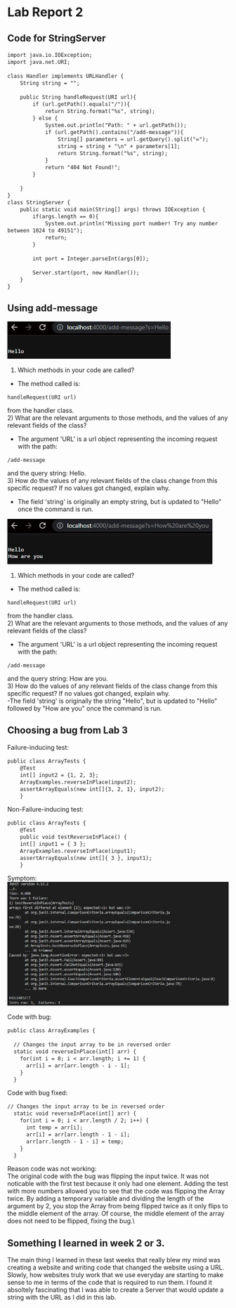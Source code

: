# Lab Report 2

## Code for StringServer

~~~
import java.io.IOException;
import java.net.URI;

class Handler implements URLHandler {
    String string = "";

    public String handleRequest(URI url){
        if (url.getPath().equals("/")){
            return String.format("%s", string);
        } else {
            System.out.println("Path: " + url.getPath());
            if (url.getPath().contains("/add-message")){
                String[] parameters = url.getQuery().split("=");
                string = string + "\n" + parameters[1];
                return String.format("%s", string);
            }
            return "404 Not Found!";
        } 
        
    }
}
class StringServer {
    public static void main(String[] args) throws IOException {
        if(args.length == 0){
            System.out.println("Missing port number! Try any number between 1024 to 49151");
            return;
        }

        int port = Integer.parseInt(args[0]);

        Server.start(port, new Handler());
    }
}
~~~

## Using add-message

![Image](Hello.JPG)

1) Which methods in your code are called?
- The method called is:
~~~
handleRequest(URI url)
~~~
from the handler class.\
2) What are the relevant arguments to those methods, and the values of any relevant fields of the class?
- The argument 'URL' is a url object representing the incoming request with the path: 
~~~
/add-message
~~~
and the query string: Hello.\
3) How do the values of any relevant fields of the class change from this specific request? If no values got changed, explain why.
- The field 'string' is originally an empty string, but is updated to "Hello" once the command is run.

![Image](How.JPG)

1) Which methods in your code are called?
- The method called is:
~~~
handleRequest(URI url)
~~~
from the handler class.\
2) What are the relevant arguments to those methods, and the values of any relevant fields of the class?
- The argument 'URL' is a url object representing the incoming request with the path: 
~~~
/add-message
~~~
and the query string: How are you.\
3) How do the values of any relevant fields of the class change from this specific request? If no values got changed, explain why.\
-The field 'string' is originally the string "Hello", but is updated to "Hello" followed by "How are you" once the command is run.

## Choosing a bug from Lab 3

Failure-inducing test:
~~~
public class ArrayTests {
	@Test 
    int[] input2 = {1, 2, 3};
    ArrayExamples.reverseInPlace(input2);
    assertArrayEquals(new int[]{3, 2, 1}, input2);
	}

~~~
Non-Failure-inducing test: 
~~~
public class ArrayTests {
	@Test 
	public void testReverseInPlace() {
    int[] input1 = { 3 };
    ArrayExamples.reverseInPlace(input1);
    assertArrayEquals(new int[]{ 3 }, input1);
	}
~~~

Symptom:\
![Image](Junitfail.JPG)


Code with bug:
~~~
public class ArrayExamples {

  // Changes the input array to be in reversed order
  static void reverseInPlace(int[] arr) {
    for(int i = 0; i < arr.length; i += 1) {
      arr[i] = arr[arr.length - i - 1];
    }
  }
~~~

Code with bug fixed: 
~~~
// Changes the input array to be in reversed order
  static void reverseInPlace(int[] arr) {
    for(int i = 0; i < arr.length / 2; i++) {
      int temp = arr[i];
      arr[i] = arr[arr.length - 1 - i];
      arr[arr.length - 1 - i] = temp;
    }
  }
~~~

Reason code was not working:\
The original code with the bug was flipping the input twice. It was not noticable with the first test because it only had one element. Adding the test with more numbers allowed you to see that the code was flipping the Array twice. By adding a temporary variable and dividing the length of the argument by 2, you stop the Array from being flipped twice as it only flips to the middle element of the array. Of course, the middle element of the array does not need to be flipped, fixing the bug.\
## Something I learned in week 2 or 3.

The main thing I learned in these last weeks that really blew my mind was creating a website and writing code that changed the website using a URL. Slowly, how websites truly work that we use everyday are starting to make sense to me in terms of the code that is required to run them. I found it absoltely fascinating that I was able to create a Server that would update a string with the URL as I did in this lab. 
